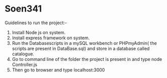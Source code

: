 # Soen341
Guidelines to run the project:-
1. Install Node js on system.
2. Install express framework on system.
3. Run the Databasescripts in a mySQL workbench or PHPmyAdmin( the scripts are present in DataBase.sql) 
and store in a database called catalogue.
4. Go to command line of the folder the project is present in and type node Controller.js
5. Then go to browser and type localhost:3000


